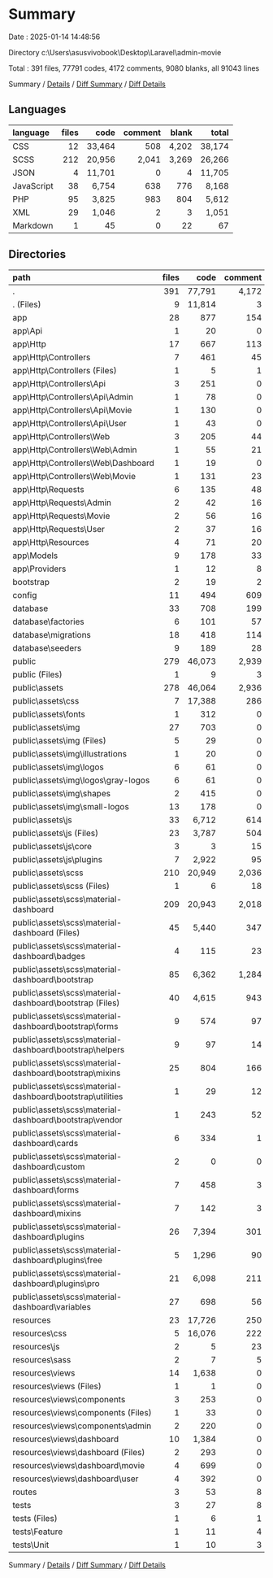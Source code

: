 # Summary

Date : 2025-01-14 14:48:56

Directory c:\\Users\\asusvivobook\\Desktop\\Laravel\\admin-movie

Total : 391 files,  77791 codes, 4172 comments, 9080 blanks, all 91043 lines

Summary / [Details](details.md) / [Diff Summary](diff.md) / [Diff Details](diff-details.md)

## Languages
| language | files | code | comment | blank | total |
| :--- | ---: | ---: | ---: | ---: | ---: |
| CSS | 12 | 33,464 | 508 | 4,202 | 38,174 |
| SCSS | 212 | 20,956 | 2,041 | 3,269 | 26,266 |
| JSON | 4 | 11,701 | 0 | 4 | 11,705 |
| JavaScript | 38 | 6,754 | 638 | 776 | 8,168 |
| PHP | 95 | 3,825 | 983 | 804 | 5,612 |
| XML | 29 | 1,046 | 2 | 3 | 1,051 |
| Markdown | 1 | 45 | 0 | 22 | 67 |

## Directories
| path | files | code | comment | blank | total |
| :--- | ---: | ---: | ---: | ---: | ---: |
| . | 391 | 77,791 | 4,172 | 9,080 | 91,043 |
| . (Files) | 9 | 11,814 | 3 | 32 | 11,849 |
| app | 28 | 877 | 154 | 271 | 1,302 |
| app\\Api | 1 | 20 | 0 | 4 | 24 |
| app\\Http | 17 | 667 | 113 | 200 | 980 |
| app\\Http\\Controllers | 7 | 461 | 45 | 154 | 660 |
| app\\Http\\Controllers (Files) | 1 | 5 | 1 | 3 | 9 |
| app\\Http\\Controllers\\Api | 3 | 251 | 0 | 98 | 349 |
| app\\Http\\Controllers\\Api\\Admin | 1 | 78 | 0 | 26 | 104 |
| app\\Http\\Controllers\\Api\\Movie | 1 | 130 | 0 | 52 | 182 |
| app\\Http\\Controllers\\Api\\User | 1 | 43 | 0 | 20 | 63 |
| app\\Http\\Controllers\\Web | 3 | 205 | 44 | 53 | 302 |
| app\\Http\\Controllers\\Web\\Admin | 1 | 55 | 21 | 16 | 92 |
| app\\Http\\Controllers\\Web\\Dashboard | 1 | 19 | 0 | 5 | 24 |
| app\\Http\\Controllers\\Web\\Movie | 1 | 131 | 23 | 32 | 186 |
| app\\Http\\Requests | 6 | 135 | 48 | 30 | 213 |
| app\\Http\\Requests\\Admin | 2 | 42 | 16 | 10 | 68 |
| app\\Http\\Requests\\Movie | 2 | 56 | 16 | 10 | 82 |
| app\\Http\\Requests\\User | 2 | 37 | 16 | 10 | 63 |
| app\\Http\\Resources | 4 | 71 | 20 | 16 | 107 |
| app\\Models | 9 | 178 | 33 | 62 | 273 |
| app\\Providers | 1 | 12 | 8 | 5 | 25 |
| bootstrap | 2 | 19 | 2 | 5 | 26 |
| config | 11 | 494 | 609 | 205 | 1,308 |
| database | 33 | 708 | 199 | 144 | 1,051 |
| database\\factories | 6 | 101 | 57 | 27 | 185 |
| database\\migrations | 18 | 418 | 114 | 77 | 609 |
| database\\seeders | 9 | 189 | 28 | 40 | 257 |
| public | 279 | 46,073 | 2,939 | 6,237 | 55,249 |
| public (Files) | 1 | 9 | 3 | 6 | 18 |
| public\\assets | 278 | 46,064 | 2,936 | 6,231 | 55,231 |
| public\\assets\\css | 7 | 17,388 | 286 | 2,203 | 19,877 |
| public\\assets\\fonts | 1 | 312 | 0 | 1 | 313 |
| public\\assets\\img | 27 | 703 | 0 | 1 | 704 |
| public\\assets\\img (Files) | 5 | 29 | 0 | 1 | 30 |
| public\\assets\\img\\illustrations | 1 | 20 | 0 | 0 | 20 |
| public\\assets\\img\\logos | 6 | 61 | 0 | 0 | 61 |
| public\\assets\\img\\logos\\gray-logos | 6 | 61 | 0 | 0 | 61 |
| public\\assets\\img\\shapes | 2 | 415 | 0 | 0 | 415 |
| public\\assets\\img\\small-logos | 13 | 178 | 0 | 0 | 178 |
| public\\assets\\js | 33 | 6,712 | 614 | 762 | 8,088 |
| public\\assets\\js (Files) | 23 | 3,787 | 504 | 685 | 4,976 |
| public\\assets\\js\\core | 3 | 3 | 15 | 2 | 20 |
| public\\assets\\js\\plugins | 7 | 2,922 | 95 | 75 | 3,092 |
| public\\assets\\scss | 210 | 20,949 | 2,036 | 3,264 | 26,249 |
| public\\assets\\scss (Files) | 1 | 6 | 18 | 7 | 31 |
| public\\assets\\scss\\material-dashboard | 209 | 20,943 | 2,018 | 3,257 | 26,218 |
| public\\assets\\scss\\material-dashboard (Files) | 45 | 5,440 | 347 | 930 | 6,717 |
| public\\assets\\scss\\material-dashboard\\badges | 4 | 115 | 23 | 47 | 185 |
| public\\assets\\scss\\material-dashboard\\bootstrap | 85 | 6,362 | 1,284 | 1,406 | 9,052 |
| public\\assets\\scss\\material-dashboard\\bootstrap (Files) | 40 | 4,615 | 943 | 1,051 | 6,609 |
| public\\assets\\scss\\material-dashboard\\bootstrap\\forms | 9 | 574 | 97 | 115 | 786 |
| public\\assets\\scss\\material-dashboard\\bootstrap\\helpers | 9 | 97 | 14 | 22 | 133 |
| public\\assets\\scss\\material-dashboard\\bootstrap\\mixins | 25 | 804 | 166 | 151 | 1,121 |
| public\\assets\\scss\\material-dashboard\\bootstrap\\utilities | 1 | 29 | 12 | 7 | 48 |
| public\\assets\\scss\\material-dashboard\\bootstrap\\vendor | 1 | 243 | 52 | 60 | 355 |
| public\\assets\\scss\\material-dashboard\\cards | 6 | 334 | 1 | 48 | 383 |
| public\\assets\\scss\\material-dashboard\\custom | 2 | 0 | 0 | 2 | 2 |
| public\\assets\\scss\\material-dashboard\\forms | 7 | 458 | 3 | 69 | 530 |
| public\\assets\\scss\\material-dashboard\\mixins | 7 | 142 | 3 | 21 | 166 |
| public\\assets\\scss\\material-dashboard\\plugins | 26 | 7,394 | 301 | 572 | 8,267 |
| public\\assets\\scss\\material-dashboard\\plugins\\free | 5 | 1,296 | 90 | 57 | 1,443 |
| public\\assets\\scss\\material-dashboard\\plugins\\pro | 21 | 6,098 | 211 | 515 | 6,824 |
| public\\assets\\scss\\material-dashboard\\variables | 27 | 698 | 56 | 162 | 916 |
| resources | 23 | 17,726 | 250 | 2,148 | 20,124 |
| resources\\css | 5 | 16,076 | 222 | 1,999 | 18,297 |
| resources\\js | 2 | 5 | 23 | 9 | 37 |
| resources\\sass | 2 | 7 | 5 | 5 | 17 |
| resources\\views | 14 | 1,638 | 0 | 135 | 1,773 |
| resources\\views (Files) | 1 | 1 | 0 | 1 | 2 |
| resources\\views\\components | 3 | 253 | 0 | 14 | 267 |
| resources\\views\\components (Files) | 1 | 33 | 0 | 7 | 40 |
| resources\\views\\components\\admin | 2 | 220 | 0 | 7 | 227 |
| resources\\views\\dashboard | 10 | 1,384 | 0 | 120 | 1,504 |
| resources\\views\\dashboard (Files) | 2 | 293 | 0 | 12 | 305 |
| resources\\views\\dashboard\\movie | 4 | 699 | 0 | 67 | 766 |
| resources\\views\\dashboard\\user | 4 | 392 | 0 | 41 | 433 |
| routes | 3 | 53 | 8 | 25 | 86 |
| tests | 3 | 27 | 8 | 13 | 48 |
| tests (Files) | 1 | 6 | 1 | 4 | 11 |
| tests\\Feature | 1 | 11 | 4 | 5 | 20 |
| tests\\Unit | 1 | 10 | 3 | 4 | 17 |

Summary / [Details](details.md) / [Diff Summary](diff.md) / [Diff Details](diff-details.md)